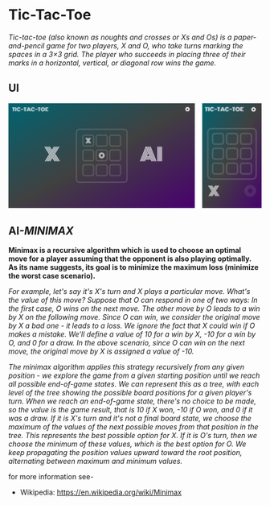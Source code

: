 # Tic-Tac-Toe
*Tic-tac-toe (also known as noughts and crosses or Xs and Os) is a paper-and-pencil game for two players, X and O, who take turns marking the spaces in a 3×3 grid. The player who succeeds in placing three of their marks in a horizontal, vertical, or diagonal row wins the game.*

<h2> UI </h2>
 
![Application's User Interface](./images/UI.png)

<h2> AI<i>-MINIMAX</i> </h2>

**Minimax is a recursive algorithm which is used to choose an optimal move for a player assuming that the opponent is also playing optimally. As its name suggests, its goal is to minimize the maximum loss (minimize the worst case scenario).**

*For example, let's say it's X's turn and X plays a particular move. What's the value of this move? Suppose that O can respond in one of two ways: In the first case, O wins on the next move. The other move by O leads to a win by X on the following move. Since O can win, we consider the original move by X a bad one - it leads to a loss. We ignore the fact that X could win if O makes a mistake. We'll define a value of 10 for a win by X, -10 for a win by O, and 0 for a draw. In the above scenario, since O can win on the next move, the original move by X is assigned a value of -10.*

*The minimax algorithm applies this strategy recursively from any given position - we explore the game from a given starting position until we reach all possible end-of-game states. We can represent this as a tree, with each level of the tree showing the possible board positions for a given player's turn. When we reach an end-of-game state, there's no choice to be made, so the value is the game result, that is 10 if X won, -10 if O won, and 0 if it was a draw. If it is X's turn and it's not a final board state, we choose the maximum of the values of the next possible moves from that position in the tree. This represents the best possible option for X. If it is O's turn, then we choose the minimum of these values, which is the best option for O. We keep propagating the position values upward toward the root position, alternating between maximum and minimum values.*

for more information see-
  * Wikipedia: https://en.wikipedia.org/wiki/Minimax
